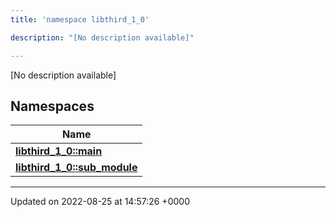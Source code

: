 ```yaml
---
title: 'namespace libthird_1_0'

description: "[No description available]"

---
```







[No description available]

## Namespaces

| Name           |
| -------------- |
| **[libthird_1_0::main](/documentation/code/namespaces/namespacelibthird__1__0_1_1main/)**  |
| **[libthird_1_0::sub_module](/documentation/code/namespaces/namespacelibthird__1__0_1_1sub__module/)**  |






-------------------------------

Updated on 2022-08-25 at 14:57:26 +0000
